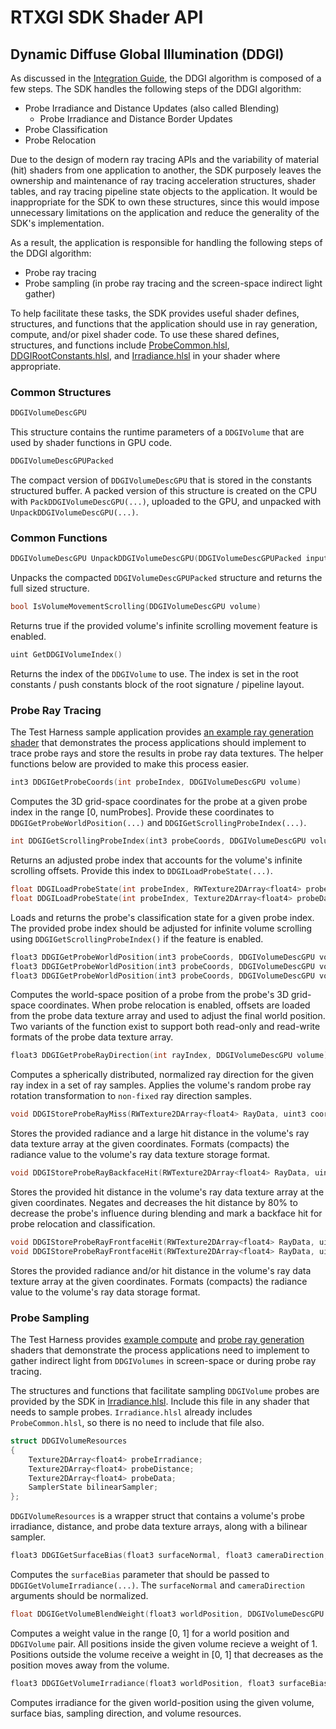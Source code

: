 # RTXGI SDK Shader API

## Dynamic Diffuse Global Illumination (DDGI)

As discussed in the [Integration Guide](Integration.md), the DDGI algorithm is composed of a few steps. The SDK handles the following steps of the DDGI algorithm:

- Probe Irradiance and Distance Updates (also called Blending)
  - Probe Irradiance and Distance Border Updates
- Probe Classification
- Probe Relocation

Due to the design of modern ray tracing APIs and the variability of material (hit) shaders from one application to another, the SDK purposely leaves the ownership and maintenance of ray tracing acceleration structures, shader tables, and ray tracing pipeline state objects to the application. It would be inappropriate for the SDK to own these structures, since this would impose unnecessary limitations on the application and reduce the generality of the SDK's implementation.

As a result, the application is responsible for handling the following steps of the DDGI algorithm:

- Probe ray tracing
- Probe sampling (in probe ray tracing and the screen-space indirect light gather)

To help facilitate these tasks, the SDK provides useful shader defines, structures, and functions that the application should use in ray generation, compute, and/or pixel shader code. To use these shared defines, structures, and functions include [ProbeCommon.hlsl](../rtxgi-sdk/shaders/ddgi/include/ProbeCommon.hlsl), [DDGIRootConstants.hlsl](../rtxgi-sdk/shaders/ddgi/include/DDGIRootConstants.hlsl), and [Irradiance.hlsl](../rtxgi-sdk/shaders/ddgi/Irradiance.hlsl) in your shader where appropriate.

### Common Structures

```C++
DDGIVolumeDescGPU
```
This structure contains the runtime parameters of a `DDGIVolume` that are used by shader functions in GPU code.

```C++
DDGIVolumeDescGPUPacked
```
The compact version of ```DDGIVolumeDescGPU``` that is stored in the constants structured buffer. A packed version of this structure is created on the CPU with ```PackDDGIVolumeDescGPU(...)```, uploaded to the GPU, and unpacked with ```UnpackDDGIVolumeDescGPU(...)```.

### Common Functions

```C++
DDGIVolumeDescGPU UnpackDDGIVolumeDescGPU(DDGIVolumeDescGPUPacked input)
```
Unpacks the compacted ```DDGIVolumeDescGPUPacked``` structure and returns the full sized structure.


```C++
bool IsVolumeMovementScrolling(DDGIVolumeDescGPU volume)
```
Returns true if the provided volume's infinite scrolling movement feature is enabled.

```C++
uint GetDDGIVolumeIndex()
```
Returns the index of the ```DDGIVolume``` to use. The index is set in the root constants / push constants block of the root signature / pipeline layout.

### Probe Ray Tracing

The Test Harness sample application provides [an example ray generation shader](../samples/test-harness/shaders/ddgi/ProbeTraceRGS.hlsl) that demonstrates the process applications should implement to trace probe rays and store the results in probe ray data textures. The helper functions below are provided to make this process easier.

```C++
int3 DDGIGetProbeCoords(int probeIndex, DDGIVolumeDescGPU volume)
```
Computes the 3D grid-space coordinates for the probe at a given probe index in the range [0, numProbes]. Provide these coordinates to ```DDGIGetProbeWorldPosition(...)``` and ```DDGIGetScrollingProbeIndex(...)```.

```C++
int DDGIGetScrollingProbeIndex(int3 probeCoords, DDGIVolumeDescGPU volume)
```
Returns an adjusted probe index that accounts for the volume's infinite scrolling offsets. Provide this index to ```DDGILoadProbeState(...)```.


```C++
float DDGILoadProbeState(int probeIndex, RWTexture2DArray<float4> probeData, DDGIVolumeDescGPU volume)
float DDGILoadProbeState(int probeIndex, Texture2DArray<float4> probeData, DDGIVolumeDescGPU volume)
```
Loads and returns the probe's classification state for a given probe index. The provided probe index should be adjusted for infinite volume scrolling using ```DDGIGetScrollingProbeIndex()``` if the feature is enabled.


```C++
float3 DDGIGetProbeWorldPosition(int3 probeCoords, DDGIVolumeDescGPU volume)
float3 DDGIGetProbeWorldPosition(int3 probeCoords, DDGIVolumeDescGPU volume, Texture2DArray<float4> probeData)
float3 DDGIGetProbeWorldPosition(int3 probeCoords, DDGIVolumeDescGPU volume, RWTexture2DArray<float4> probeData)
```
Computes the world-space position of a probe from the probe's 3D grid-space coordinates. When probe relocation is enabled, offsets are loaded from the probe data texture array and used to adjust the final world position. Two variants of the function exist to support both read-only and read-write formats of the probe data texture array.

```C++
float3 DDGIGetProbeRayDirection(int rayIndex, DDGIVolumeDescGPU volume)
```
Computes a spherically distributed, normalized ray direction for the given ray index in a set of ray samples. Applies the volume's random probe ray rotation transformation to ```non-fixed``` ray direction samples.

```C++
void DDGIStoreProbeRayMiss(RWTexture2DArray<float4> RayData, uint3 coords, DDGIVolumeDescGPU volume, float3 radiance)
```
Stores the provided radiance and a large hit distance in the volume's ray data texture array at the given coordinates. Formats (compacts) the radiance value to the volume's ray data texture storage format.

```C++
void DDGIStoreProbeRayBackfaceHit(RWTexture2DArray<float4> RayData, uint3 coords, DDGIVolumeDescGPU volume, float hitT)
```
Stores the provided hit distance in the volume's ray data texture array at the given coordinates. Negates and decreases the hit distance by 80% to decrease the probe's influence during blending and mark a backface hit for probe relocation and classification.

```C++
void DDGIStoreProbeRayFrontfaceHit(RWTexture2DArray<float4> RayData, uint3 coords, DDGIVolumeDescGPU volume, float3 radiance, float hitT)
void DDGIStoreProbeRayFrontfaceHit(RWTexture2DArray<float4> RayData, uint3 coords, DDGIVolumeDescGPU volume, float hitT)
```
Stores the provided radiance and/or hit distance in the volume's ray data texture array at the given coordinates. Formats (compacts) the radiance value to the volume's ray data storage format.

### Probe Sampling

The Test Harness provides [example compute](../samples/test-harness/shaders/IndirectCS.hlsl) and [probe ray generation](../samples/test-harness/shaders/ddgi/ProbeTraceRGS.hlsl) shaders that demonstrate the process applications need to implement to gather indirect light from ```DDGIVolumes``` in screen-space or during probe ray tracing.

The structures and functions that facilitate sampling ```DDGIVolume``` probes are provided by the SDK in [Irradiance.hlsl](../rtxgi-sdk/shaders/ddgi/Irradiance.hlsl). Include this file in any shader that needs to sample probes. ```Irradiance.hlsl``` already includes ```ProbeCommon.hlsl```, so there is no need to include that file also.

```C++
struct DDGIVolumeResources
{
    Texture2DArray<float4> probeIrradiance;
    Texture2DArray<float4> probeDistance;
    Texture2DArray<float4> probeData;
    SamplerState bilinearSampler;
};
```
```DDGIVolumeResources``` is a wrapper struct that contains a volume's probe irradiance, distance, and probe data texture arrays, along with a bilinear sampler.

```C++
float3 DDGIGetSurfaceBias(float3 surfaceNormal, float3 cameraDirection, DDGIVolumeDescGPU volume)
```
Computes the ```surfaceBias``` parameter that should be passed to ```DDGIGetVolumeIrradiance(...)```. The ```surfaceNormal``` and ```cameraDirection``` arguments should be normalized.

```C++
float DDGIGetVolumeBlendWeight(float3 worldPosition, DDGIVolumeDescGPU volume)
```
Computes a weight value in the range [0, 1] for a world position and ```DDGIVolume``` pair. All positions inside the given volume recieve a weight of 1. Positions outside the volume receive a weight in [0, 1] that decreases as the position moves away from the volume.

```C++
float3 DDGIGetVolumeIrradiance(float3 worldPosition, float3 surfaceBias, float3 direction, DDGIVolumeDescGPU volume, DDGIVolumeResources resources)
```
Computes irradiance for the given world-position using the given volume, surface bias, sampling direction, and volume resources.
